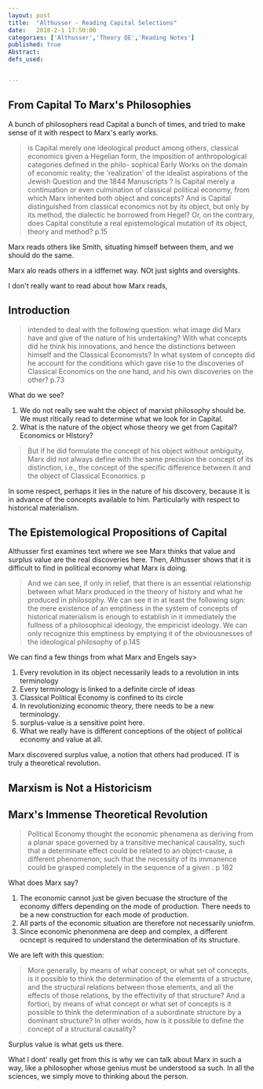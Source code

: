```yaml
---
layout: post
title:  "Althusser - Reading Capital Selections"
date:   2018-2-1 17:50:00
categories: ['Althusser','Theory QE','Reading Notes']
published: true
Abstract:
defs_used:


---
```

## From Capital To Marx's Philosophies
A bunch of philosophers read Capital a bunch of times, and tried to make sense of it with respect to Marx's early works.

>is Capital merely one ideological product among others, classical economics given a Hegelian form, the imposition of anthropological categories defined in the philo- sophical Early Works on the domain of economic reality; the 'realization' of the idealist aspirations of the Jewish Question and the 1844 Manuscripts ? Is Capital merely a continuation or even culmination of classical political economy, from which Marx inherited both object and concepts? And is Capital distinguished from classical economics not by its object, but only by its method, the dialectic he borrowed from Hegel? Or, on the contrary, does Capital constitute a real epistemological mutation of its object, theory and method? p.15

Marx reads others like Smith, situating himself between them, and we should do the same.

Marx alo reads others in a idffernet way. NOt just sights and oversights.

I don't really want to read about how Marx reads,

## Introduction
>intended to deal with the following question: what image did Marx have and give of the nature of his undertaking? With what concepts did he think his innovations, and hence the distinctions between himself and the Classical Economists? In what system of concepts did he account for the conditions which gave rise to the discoveries of Classical Economics on the one hand, and his own discoveries on the other? p.73

What do we see?
1. We do not really see waht the object of marxist philosophy should be. We must ritically read to determine what we look for in Capital.
2. What is the nature of the object whose theory we get from Capital? Economics or HIstory?

>But if he did formulate the concept of his object without ambiguity, Marx did not always define with the same precision the concept of its distinction, i.e., the concept of the specific difference between it and the object of Classical Economics. p

In some respect, perhaps it lies in the nature of his discovery, because it is in advance of the concepts available to him. Particularly with respect to historical materialism.

## The Epistemological Propositions of Capital
Althusser first examines text where we see Marx thinks that value and surplus value are the real discoveries here.
Then, Althusser shows that it is difficult to find in political economy what Marx is doing.
>And we can see, if only in relief, that there is an essential relationship between what Marx produced in the theory of history and what he produced in philosophy. We can see it in at least the following sign: the mere existence of an emptiness in the system of concepts of historical materialism is enough to establish in it immediately the fullness of a philosophical ideology, the empiricist ideology. We can only recognize this emptiness by emptying it of the obviousnesses of the ideological philosophy of p.145

We can find a few things from what Marx and Engels say>
1. Every revolution in its object necessarily leads to a revolution in ints terminology
2.  Every terminology is linked to a definite circle of ideas
3. Classical Political Economy is confined to its circle
4. In revolutionizing economic theory, there needs to be a new terminology.
5. surplus-value is a sensitive point here.
6. What we really have is different conceptions of the object of political economy and value at all.

Marx discovered surplus value, a notion that others had produced. IT is truly a theoretical revolution.
## Marxism is Not a Historicism

## Marx's Immense Theoretical Revolution
>Political Economy thought the economic phenomena as deriving from a planar space governed by a transitive mechanical causality, such that a determinate effect could be related to an object-cause, a different phenomenon; such that the necessity of its immanence could be grasped completely in the sequence of a given . p 182

What does Marx say?
1. The economic cannot just be given becuase the structure of the economy differs depending on the mode of production. There needs to be a new construction for each mode of production.
2. All parts of the economic situation are therefore not necessarily uniofrm.
3. Since economic phenonmena are deep and complex, a different ocncept is required to understand the determination of its structure.

We are left with this question:
>More generally, by means of what concept, or what set of concepts, is it possible to think the determination of the elements of a structure, and the structural relations between those elements, and all the effects of those relations, by the effectivity of that structure? And a fortiori, by means of what concept or what set of concepts is it possible to think the determination of a subordinate structure by a dominant structure? In other words, how is it possible to define the concept of a structural causality?

Surplus value is what gets us there.

What I dont' really get from this is why we can talk about Marx in such a way, like a philosopher whose genius must be understood sa such. In all the sciences, we simply move to thinking about the person.
